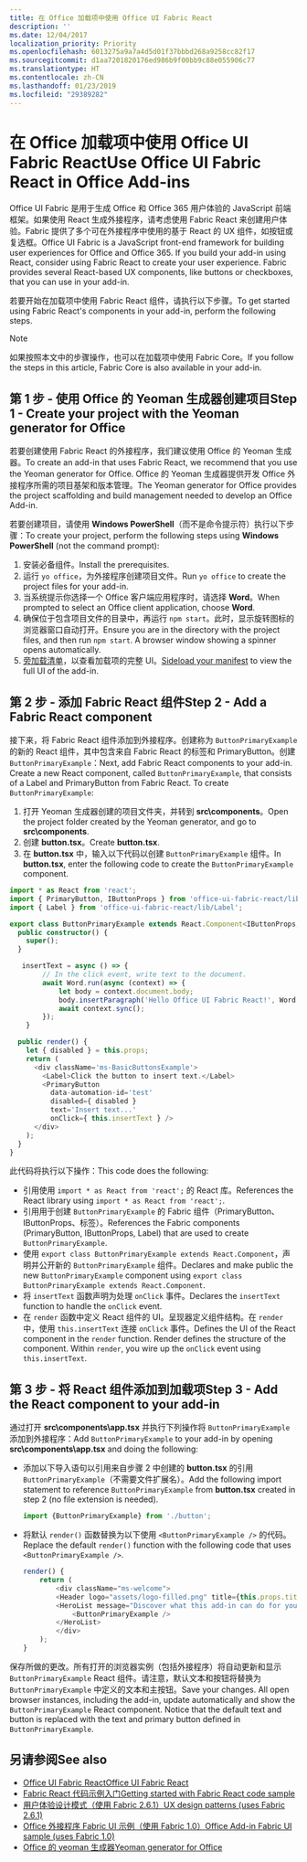 ```yaml
---
title: 在 Office 加载项中使用 Office UI Fabric React
description: ''
ms.date: 12/04/2017
localization_priority: Priority
ms.openlocfilehash: 6013275a9a7a4d5d01f37bbbd268a9258cc82f17
ms.sourcegitcommit: d1aa7201820176ed986b9f00bb9c88e055906c77
ms.translationtype: HT
ms.contentlocale: zh-CN
ms.lasthandoff: 01/23/2019
ms.locfileid: "29389282"
---
```

# <a name="use-office-ui-fabric-react-in-office-add-ins"></a><span data-ttu-id="f5f71-102">在 Office 加载项中使用 Office UI Fabric React</span><span class="sxs-lookup"><span data-stu-id="f5f71-102">Use Office UI Fabric React in Office Add-ins</span></span>

<span data-ttu-id="f5f71-p101">Office UI Fabric 是用于生成 Office 和 Office 365 用户体验的 JavaScript 前端框架。如果使用 React 生成外接程序，请考虑使用 Fabric React 来创建用户体验。Fabric 提供了多个可在外接程序中使用的基于 React 的 UX 组件，如按钮或复选框。</span><span class="sxs-lookup"><span data-stu-id="f5f71-p101">Office UI Fabric is a JavaScript front-end framework for building user experiences for Office and Office 365. If you build your add-in using React, consider using Fabric React to create your user experience. Fabric provides several React-based UX components, like buttons or checkboxes, that you can use in your add-in.</span></span>

<span data-ttu-id="f5f71-106">若要开始在加载项中使用 Fabric React 组件，请执行以下步骤。</span><span class="sxs-lookup"><span data-stu-id="f5f71-106">To get started using Fabric React's components in your add-in, perform the following steps.</span></span>

> [!NOTE]
> <span data-ttu-id="f5f71-107">如果按照本文中的步骤操作，也可以在加载项中使用 Fabric Core。</span><span class="sxs-lookup"><span data-stu-id="f5f71-107">If you follow the steps in this article, Fabric Core is also available in your add-in.</span></span>

## <a name="step-1---create-your-project-with-the-yeoman-generator-for-office"></a><span data-ttu-id="f5f71-108">第 1 步 - 使用 Office 的 Yeoman 生成器创建项目</span><span class="sxs-lookup"><span data-stu-id="f5f71-108">Step 1 - Create your project with the Yeoman generator for Office</span></span>

<span data-ttu-id="f5f71-109">若要创建使用 Fabric React 的外接程序，我们建议使用 Office 的 Yeoman 生成器。</span><span class="sxs-lookup"><span data-stu-id="f5f71-109">To create an add-in that uses Fabric React, we recommend that you use the Yeoman generator for Office.</span></span> <span data-ttu-id="f5f71-110">Office 的 Yeoman 生成器提供开发 Office 外接程序所需的项目基架和版本管理。</span><span class="sxs-lookup"><span data-stu-id="f5f71-110">The Yeoman generator for Office provides the project scaffolding and build management needed to develop an Office Add-in.</span></span>

<span data-ttu-id="f5f71-111">若要创建项目，请使用 **Windows PowerShell**（而不是命令提示符）执行以下步骤：</span><span class="sxs-lookup"><span data-stu-id="f5f71-111">To create your project, perform the following steps using **Windows PowerShell** (not the command prompt):</span></span>

1. <span data-ttu-id="f5f71-112">安装必备组件。</span><span class="sxs-lookup"><span data-stu-id="f5f71-112">Install the prerequisites.</span></span>
2. <span data-ttu-id="f5f71-113">运行 `yo office`，为外接程序创建项目文件。</span><span class="sxs-lookup"><span data-stu-id="f5f71-113">Run `yo office` to create the project files for your add-in.</span></span>
3. <span data-ttu-id="f5f71-114">当系统提示你选择一个 Office 客户端应用程序时，请选择 **Word**。</span><span class="sxs-lookup"><span data-stu-id="f5f71-114">When prompted to select an Office client application, choose **Word**.</span></span>
4. <span data-ttu-id="f5f71-p103">确保位于包含项目文件的目录中，再运行 `npm start`。此时，显示旋转图标的浏览器窗口自动打开。</span><span class="sxs-lookup"><span data-stu-id="f5f71-p103">Ensure you are in the directory with the project files, and then run `npm start`. A browser window showing a spinner opens automatically.</span></span>
5. <span data-ttu-id="f5f71-117">[旁加载清单](..\testing\test-debug-office-add-ins.md)，以查看加载项的完整 UI。</span><span class="sxs-lookup"><span data-stu-id="f5f71-117">[Sideload your manifest](..\testing\test-debug-office-add-ins.md) to view the full UI of the add-in.</span></span>

## <a name="step-2---add-a-fabric-react-component"></a><span data-ttu-id="f5f71-118">第 2 步 - 添加 Fabric React 组件</span><span class="sxs-lookup"><span data-stu-id="f5f71-118">Step 2 - Add a Fabric React component</span></span>

<span data-ttu-id="f5f71-p104">接下来，将 Fabric React 组件添加到外接程序。创建称为 `ButtonPrimaryExample` 的新的 React 组件，其中包含来自 Fabric React 的标签和 PrimaryButton。创建 `ButtonPrimaryExample`：</span><span class="sxs-lookup"><span data-stu-id="f5f71-p104">Next, add Fabric React components to your add-in. Create a new React component, called `ButtonPrimaryExample`, that consists of a Label and PrimaryButton from Fabric React. To create `ButtonPrimaryExample`:</span></span>

1. <span data-ttu-id="f5f71-122">打开 Yeoman 生成器创建的项目文件夹，并转到 **src\components**。</span><span class="sxs-lookup"><span data-stu-id="f5f71-122">Open the project folder created by the Yeoman generator, and go to **src\components**.</span></span>
2. <span data-ttu-id="f5f71-123">创建 **button.tsx**。</span><span class="sxs-lookup"><span data-stu-id="f5f71-123">Create **button.tsx**.</span></span>
3. <span data-ttu-id="f5f71-124">在 **button.tsx** 中，输入以下代码以创建 `ButtonPrimaryExample` 组件。</span><span class="sxs-lookup"><span data-stu-id="f5f71-124">In **button.tsx**, enter the following code to create the `ButtonPrimaryExample` component.</span></span>

```typescript
import * as React from 'react';
import { PrimaryButton, IButtonProps } from 'office-ui-fabric-react/lib/Button';
import { Label } from 'office-ui-fabric-react/lib/Label';

export class ButtonPrimaryExample extends React.Component<IButtonProps, {}> {
  public constructor() {
    super();
  }

   insertText = async () => {
        // In the click event, write text to the document.
        await Word.run(async (context) => {
            let body = context.document.body;
            body.insertParagraph('Hello Office UI Fabric React!', Word.InsertLocation.end);
            await context.sync();
        });
    }

  public render() {
    let { disabled } = this.props;
    return (
      <div className='ms-BasicButtonsExample'>
        <Label>Click the button to insert text.</Label>
        <PrimaryButton
          data-automation-id='test'
          disabled={ disabled }
          text='Insert text...'
          onClick={ this.insertText } />
      </div>
    );
  }
}
```

<span data-ttu-id="f5f71-125">此代码将执行以下操作：</span><span class="sxs-lookup"><span data-stu-id="f5f71-125">This code does the following:</span></span>

- <span data-ttu-id="f5f71-126">引用使用 `import * as React from 'react';` 的 React 库。</span><span class="sxs-lookup"><span data-stu-id="f5f71-126">References the React library using `import * as React from 'react';`.</span></span>
- <span data-ttu-id="f5f71-127">引用用于创建 `ButtonPrimaryExample` 的 Fabric 组件（PrimaryButton、IButtonProps、标签）。</span><span class="sxs-lookup"><span data-stu-id="f5f71-127">References the Fabric components (PrimaryButton, IButtonProps, Label) that are used to create `ButtonPrimaryExample`.</span></span>
- <span data-ttu-id="f5f71-128">使用 `export class ButtonPrimaryExample extends React.Component`，声明并公开新的 `ButtonPrimaryExample` 组件。</span><span class="sxs-lookup"><span data-stu-id="f5f71-128">Declares and make public the new `ButtonPrimaryExample` component using `export class ButtonPrimaryExample extends React.Component`.</span></span>
- <span data-ttu-id="f5f71-129">将 `insertText` 函数声明为处理 `onClick` 事件。</span><span class="sxs-lookup"><span data-stu-id="f5f71-129">Declares the `insertText` function to handle the `onClick` event.</span></span>
- <span data-ttu-id="f5f71-p105">在 `render` 函数中定义 React 组件的 UI。呈现器定义组件结构。在 `render` 中，使用 `this.insertText` 连接 `onClick` 事件。</span><span class="sxs-lookup"><span data-stu-id="f5f71-p105">Defines the UI of the React component in the `render` function. Render defines the structure of the component. Within `render`, you wire up the `onClick` event using `this.insertText`.</span></span>

## <a name="step-3---add-the-react-component-to-your-add-in"></a><span data-ttu-id="f5f71-133">第 3 步 - 将 React 组件添加到加载项</span><span class="sxs-lookup"><span data-stu-id="f5f71-133">Step 3 - Add the React component to your add-in</span></span>

<span data-ttu-id="f5f71-134">通过打开 **src\components\app.tsx** 并执行下列操作将 `ButtonPrimaryExample` 添加到外接程序：</span><span class="sxs-lookup"><span data-stu-id="f5f71-134">Add `ButtonPrimaryExample` to your add-in by opening **src\components\app.tsx** and doing the following:</span></span>

- <span data-ttu-id="f5f71-135">添加以下导入语句以引用来自步骤 2 中创建的 **button.tsx** 的引用 `ButtonPrimaryExample`（不需要文件扩展名）。</span><span class="sxs-lookup"><span data-stu-id="f5f71-135">Add the following import statement to reference `ButtonPrimaryExample` from **button.tsx** created in step 2 (no file extension is needed).</span></span>

  ```typescript
  import {ButtonPrimaryExample} from './button';
  ```

- <span data-ttu-id="f5f71-136">将默认 `render()` 函数替换为以下使用 `<ButtonPrimaryExample />` 的代码。</span><span class="sxs-lookup"><span data-stu-id="f5f71-136">Replace the default `render()` function with the following code that uses `<ButtonPrimaryExample />`.</span></span>

  ```typescript
  render() {
      return (
          <div className="ms-welcome">
          <Header logo="assets/logo-filled.png" title={this.props.title} message="Welcome" />
          <HeroList message="Discover what this add-in can do for you today!" items={this.state.listItems} >
              <ButtonPrimaryExample />
          </HeroList>
          </div>
      );
  }
  ```

<span data-ttu-id="f5f71-p106">保存所做的更改。所有打开的浏览器实例（包括外接程序）将自动更新和显示 `ButtonPrimaryExample` React 组件。请注意，默认文本和按钮将替换为 `ButtonPrimaryExample` 中定义的文本和主按钮。</span><span class="sxs-lookup"><span data-stu-id="f5f71-p106">Save your changes. All open browser instances, including the add-in, update automatically and show the `ButtonPrimaryExample` React component. Notice that the default text and button is replaced with the text and primary button defined in `ButtonPrimaryExample`.</span></span>



## <a name="see-also"></a><span data-ttu-id="f5f71-140">另请参阅</span><span class="sxs-lookup"><span data-stu-id="f5f71-140">See also</span></span>

- [<span data-ttu-id="f5f71-141">Office UI Fabric React</span><span class="sxs-lookup"><span data-stu-id="f5f71-141">Office UI Fabric React</span></span>](https://developer.microsoft.com/fabric)
- [<span data-ttu-id="f5f71-142">Fabric React 代码示例入门</span><span class="sxs-lookup"><span data-stu-id="f5f71-142">Getting started with Fabric React code sample</span></span>](https://github.com/OfficeDev/Word-Add-in-GettingStartedFabricReact)
- [<span data-ttu-id="f5f71-143">用户体验设计模式（使用 Fabric 2.6.1）</span><span class="sxs-lookup"><span data-stu-id="f5f71-143">UX design patterns (uses Fabric 2.6.1)</span></span>](https://github.com/OfficeDev/Office-Add-in-UX-Design-Patterns-Code)
- [<span data-ttu-id="f5f71-144">Office 外接程序 Fabric UI 示例（使用 Fabric 1.0）</span><span class="sxs-lookup"><span data-stu-id="f5f71-144">Office Add-in Fabric UI sample (uses Fabric 1.0)</span></span>](https://github.com/OfficeDev/Office-Add-in-Fabric-UI-Sample)
- [<span data-ttu-id="f5f71-145">Office 的 yeoman 生成器</span><span class="sxs-lookup"><span data-stu-id="f5f71-145">Yeoman generator for Office</span></span>](https://github.com/OfficeDev/generator-office)
